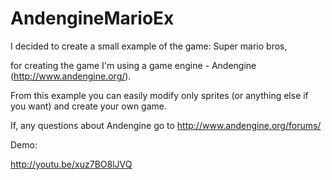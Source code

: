 AndengineMarioEx
================

I decided to create a small example of the game: Super mario bros,

for creating the game I'm using a game engine - Andengine (http://www.andengine.org/).

From this example you can easily modify only sprites (or anything else if you want) and create your own game.

If, any questions about Andengine go to http://www.andengine.org/forums/



Demo:

http://youtu.be/xuz7BO8lJVQ
